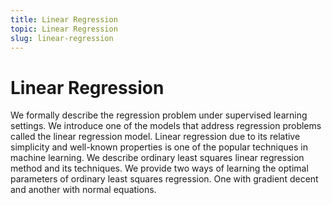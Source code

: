 ```yaml
---
title: Linear Regression
topic: Linear Regression
slug: linear-regression
---
```


# Linear Regression

We formally describe the regression problem under supervised learning settings. We introduce one of the models that address regression problems called the linear regression model. Linear regression due to its relative simplicity and well-known properties is one of the popular techniques in machine learning. We describe ordinary least squares linear regression method and its techniques. We provide two ways of learning the optimal parameters of ordinary least squares regression. One with gradient decent and another with normal equations.
